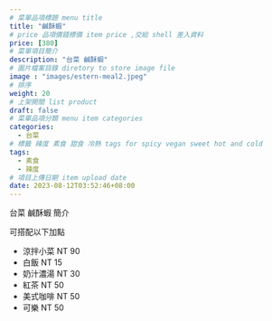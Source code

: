 ```yaml
---
# 菜單品項標題 menu title 
title: "鹹酥蝦"
# price 品項價錢標價 item price ,交給 shell 差入資料
price: [380] 
# 菜單項目簡介 
description: "台菜 鹹酥蝦"
# 圖片檔案目錄 diretory to store image file
image : "images/estern-meal2.jpeg"
# 排序
weight: 20 
# 上架開關 list product 
draft: false
# 菜單品項分類 menu item categories 
categories:
  - 台菜
# 標籤 辣度 素食 甜食 冷熱 tags for spicy vegan sweet hot and cold 
tags:
  - 素食
  - 辣度
# 項目上傳日期 item upload date 
date: 2023-08-12T03:52:46+08:00
---
```


台菜 鹹酥蝦 簡介

可搭配以下加點

- 涼拌小菜  NT 90
- 白飯 NT 15
- 奶汁濃湯 NT 30
- 紅茶  NT 50
- 美式咖啡 NT 50
- 可樂 NT 50
